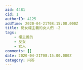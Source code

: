 ```yaml
---
aid: 4481
cid: 1
authorID: 4125
addTime: 2020-04-21T08:15:00.000Z
title: 反女權主義的女人們 -2
tags:
    - 權主義的
    - 反女
    - 女人
comments: []
date: 2020-04-21T08:15:00.000Z
category: 问答
---
```



